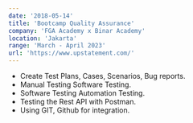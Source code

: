 ```yaml
---
date: '2018-05-14'
title: 'Bootcamp Quality Assurance'
company: 'FGA Academy x Binar Academy'
location: 'Jakarta'
range: 'March - April 2023'
url: 'https://www.upstatement.com/'
---
```


- Create Test Plans, Cases, Scenarios, Bug reports.
- Manual Testing Software Testing.
- Software Testing Automation Testing.
- Testing the Rest API with Postman.
- Using GIT, Github for integration.
